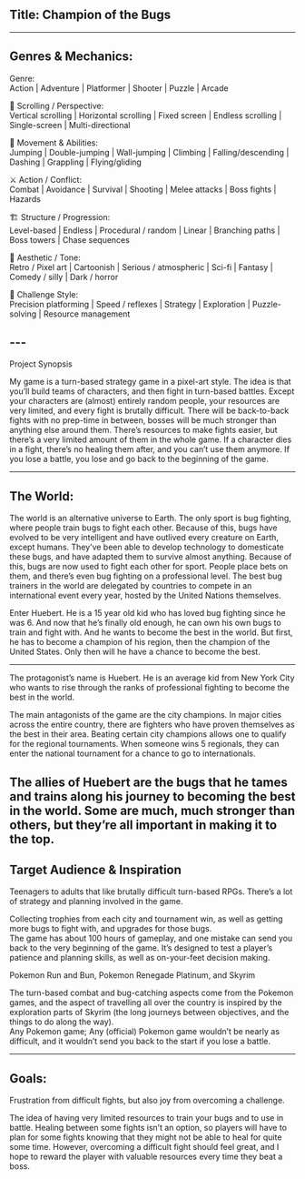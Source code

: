 ## Title: Champion of the Bugs

---

## Genres & Mechanics:

Genre:  
Action | Adventure | Platformer | Shooter | Puzzle | Arcade

📜 Scrolling / Perspective:  
Vertical scrolling | Horizontal scrolling | Fixed screen | Endless scrolling | Single-screen | Multi-directional

🧗 Movement & Abilities:  
Jumping | Double-jumping | Wall-jumping | Climbing | Falling/descending | Dashing | Grappling | Flying/gliding

⚔️ Action / Conflict:  
Combat | Avoidance | Survival | Shooting | Melee attacks | Boss fights | Hazards

🏗 Structure / Progression:  
Level-based | Endless | Procedural / random | Linear | Branching paths | Boss towers | Chase sequences

🎨 Aesthetic / Tone:  
Retro / Pixel art | Cartoonish | Serious / atmospheric | Sci-fi | Fantasy | Comedy / silly | Dark / horror

🧩 Challenge Style:  
Precision platforming | Speed / reflexes | Strategy | Exploration | Puzzle-solving | Resource management

## ---

Project Synopsis

My game is a turn-based strategy game in a pixel-art style. The idea is that you’ll build teams of characters, and then fight in turn-based battles. Except your characters are (almost) entirely random people, your resources are very limited, and every fight is brutally difficult. There will be back-to-back fights with no prep-time in between, bosses will be much stronger than anything else around them. There’s resources to make fights easier, but there’s a very limited amount of them in the whole game. If a character dies in a fight, there’s no healing them after, and you can’t use them anymore. If you lose a battle, you lose and go back to the beginning of the game.

---

## The World:

The world is an alternative universe to Earth. The only sport is bug fighting, where people train bugs to fight each other. Because of this, bugs have evolved to be very intelligent and have outlived every creature on Earth, except humans. They’ve been able to develop technology to domesticate these bugs, and have adapted them to survive almost anything. Because of this, bugs are now used to fight each other for sport. People place bets on them, and there’s even bug fighting on a professional level. The best bug trainers in the world are delegated by countries to compete in an international event every year, hosted by the United Nations themselves.

Enter Huebert. He is a 15 year old kid who has loved bug fighting since he was 6\. And now that he’s finally old enough, he can own his own bugs to train and fight with. And he wants to become the best in the world. But first, he has to become a champion of his region, then the champion of the United States. Only then will he have a chance to become the best.

---

The protagonist’s name is Huebert. He is an average kid from New York City who wants to rise through the ranks of professional fighting to become the best in the world.

The main antagonists of the game are the city champions. In major cities across the entire country, there are fighters who have proven themselves as the best in their area. Beating certain city champions allows one to qualify for the regional tournaments. When someone wins 5 regionals, they can enter the national tournament for a chance to go to internationals.

The allies of Huebert are the bugs that he tames and trains along his journey to becoming the best in the world. Some are much, much stronger than others, but they’re all important in making it to the top.  
---

## Target Audience & Inspiration

Teenagers to adults that like brutally difficult turn-based RPGs. There’s a lot of strategy and planning involved in the game.

Collecting trophies from each city and tournament win, as well as getting more bugs to fight with, and upgrades for those bugs.  
The game has about 100 hours of gameplay, and one mistake can send you back to the very beginning of the game. It’s designed to test a player’s patience and planning skills, as well as on-your-feet decision making.

Pokemon Run and Bun, Pokemon Renegade Platinum, and Skyrim

The turn-based combat and bug-catching aspects come from the Pokemon games, and the aspect of travelling all over the country is inspired by the exploration parts of Skyrim (the long journeys between objectives, and the things to do along the way).  
Any Pokemon game; Any (official) Pokemon game wouldn’t be nearly as difficult, and it wouldn’t send you back to the start if you lose a battle.

---

## Goals:

Frustration from difficult fights, but also joy from overcoming a challenge.

The idea of having very limited resources to train your bugs and to use in battle. Healing between some fights isn’t an option, so players will have to plan for some fights knowing that they might not be able to heal for quite some time. However, overcoming a difficult fight should feel great, and I hope to reward the player with valuable resources every time they beat a boss.